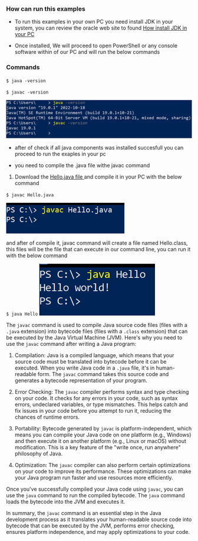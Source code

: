 
### How can run this examples

- To run this examples in your own PC you need install JDK in your system, you can review the oracle web site to found [How install JDK in your PC](https://docs.oracle.com/en/java/javase/11/install/overview-jdk-installation.html#GUID-8677A77F-231A-40F7-98B9-1FD0B48C346A "Oracle Web Site")

- Once installed, We will proceed to open PowerShell or any console software within of our PC and will run the below commands

### Commands

`$ java -version`

`$ javac -version`

![](https://github.com/EngmLabsMX/fotos/blob/main/comm.png?raw=true)

- after of check if all java components was installed succesfull you can proceed to run the exaples in your pc

- you need to compile the .java file withe javac command
1. Download the [Hello.java file ](https://github.com/EngmLabsMX/Java/blob/main/Introduction/Hello-world/Hello.java) and compile it in your PC with the below command

`$ javac Hello.java`

![](https://github.com/EngmLabsMX/fotos/blob/main/uu.PNG?raw=true)

and  after of compile it, javac command will create a file named Hello.class, this files will be the file that can execute in our command line, you can run it with the below command

`$ java Hello`
![enter image description here](https://github.com/EngmLabsMX/fotos/blob/main/run.PNG?raw=true)

The `javac` command is used to compile Java source code files (files with a `.java` extension) into bytecode files (files with a `.class` extension) that can be executed by the Java Virtual Machine (JVM). Here's why you need to use the `javac` command after writing a Java program:

1.  Compilation: Java is a compiled language, which means that your source code must be translated into bytecode before it can be executed. When you write Java code in a `.java` file, it's in human-readable form. The `javac` command takes this source code and generates a bytecode representation of your program.
    
2.  Error Checking: The `javac` compiler performs syntax and type checking on your code. It checks for any errors in your code, such as syntax errors, undeclared variables, or type mismatches. This helps catch and fix issues in your code before you attempt to run it, reducing the chances of runtime errors.
    
3.  Portability: Bytecode generated by `javac` is platform-independent, which means you can compile your Java code on one platform (e.g., Windows) and then execute it on another platform (e.g., Linux or macOS) without modification. This is a key feature of the "write once, run anywhere" philosophy of Java.
    
4.  Optimization: The `javac` compiler can also perform certain optimizations on your code to improve its performance. These optimizations can make your Java program run faster and use resources more efficiently.
    

Once you've successfully compiled your Java code using `javac`, you can use the `java` command to run the compiled bytecode. The `java` command loads the bytecode into the JVM and executes it.

In summary, the `javac` command is an essential step in the Java development process as it translates your human-readable source code into bytecode that can be executed by the JVM, performs error checking, ensures platform independence, and may apply optimizations to your code.

